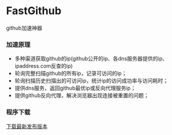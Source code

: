 # FastGithub
github加速神器

### 加速原理
* 多种渠道获取github的ip(github公开的ip、各dns服务器提供的ip、ipaddress.com反查的ip)
* 轮询完整扫描github的所有ip，记录可访问的ip；
* 轮询扫描历史扫描出的可访问ip，统计ip的访问成功率与访问耗时；
* 提供dns服务，返回github最优ip或反向代理服务ip；
* 提供github反向代理，解决浏览器出现连接被重置的问题；

### 程序下载
[下载最新发布版本](https://gitee.com/jiulang/fast-github)
